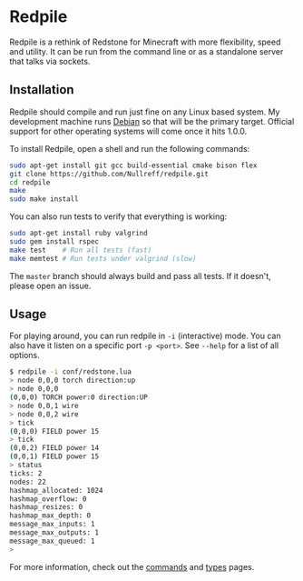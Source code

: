 Redpile
=======

Redpile is a rethink of Redstone for Minecraft with more flexibility, speed and utility.
It can be run from the command line or as a standalone server that talks via sockets.

Installation
------------

Redpile should compile and run just fine on any Linux based system.
My development machine runs [Debian](https://www.debian.org/) so that will be the primary target.
Official support for other operating systems will come once it hits 1.0.0.

To install Redpile, open a shell and run the following commands:

~~~bash
sudo apt-get install git gcc build-essential cmake bison flex
git clone https://github.com/Nullreff/redpile.git
cd redpile
make
sudo make install
~~~

You can also run tests to verify that everything is working:

~~~bash
sudo apt-get install ruby valgrind
sudo gem install rspec
make test    # Run all tests (fast)
make memtest # Run tests under valgrind (slow)
~~~

The `master` branch should always build and pass all tests.
If it doesn't, please open an issue.

Usage
-----

For playing around, you can run redpile in `-i` (interactive) mode.
You can also have it listen on a specific port `-p <port>`.
See `--help` for a list of all options.

~~~bash
$ redpile -i conf/redstone.lua
> node 0,0,0 torch direction:up
> node 0,0,0
(0,0,0) TORCH power:0 direction:UP
> node 0,0,1 wire
> node 0,0,2 wire
> tick
(0,0,0) FIELD power 15
> tick
(0,0,2) FIELD power 14
(0,0,1) FIELD power 15
> status
ticks: 2
nodes: 22
hashmap_allocated: 1024
hashmap_overflow: 0
hashmap_resizes: 0
hashmap_max_depth: 0
message_max_inputs: 1
message_max_outputs: 1
message_max_queued: 1
>
~~~

For more information, check out the [commands](commands.md) and [types](types.md) pages.


